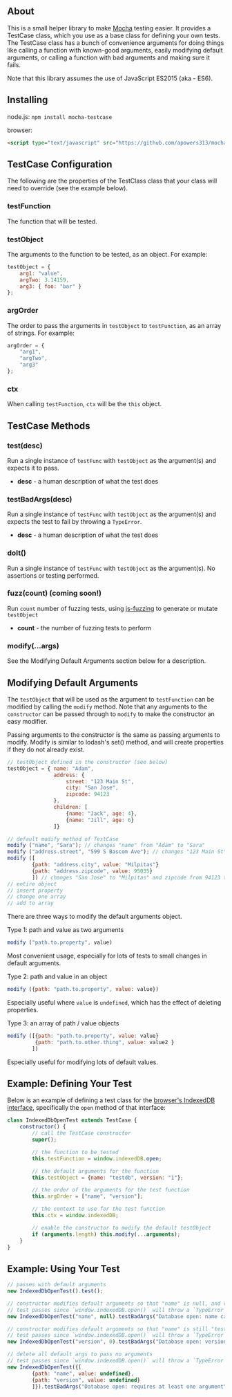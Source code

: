 ## About
This is a small helper library to make [Mocha](https://mochajs.org/) testing easier. It provides a TestCase class, which you use as a base class for defining your own tests. The TestCase class has a bunch of convenience arguments for doing things like calling a function with known-good arguments, easily modifying default arguments, or calling a function with bad arguments and making sure it fails.

Note that this library assumes the use of JavaScript ES2015 (aka - ES6).

## Installing

node.js:
`npm install mocha-testcase`

browser:
``` html
<script type="text/javascript" src="https://github.com/apowers313/mocha-testcase/mocha-testcase.js"></script>
```

## TestCase Configuration
The following are the properties of the TestClass class that your class will need to override (see the example below).

### testFunction
The function that will be tested.

### testObject
The arguments to the function to be tested, as an object. For example:

``` javascript
testObject = {
    arg1: "value",
    argTwo: 3.14159,
    arg3: { foo: "bar" }
};
```

### argOrder

The order to pass the arguments in `testObject` to `testFunction`, as an array of strings. For example:

``` javascript
argOrder = {
    "arg1",
    "argTwo",
    "arg3"
};
```

### ctx
When calling `testFunction`, `ctx` will be the `this` object.

## TestCase Methods
### test(desc)
Run a single instance of `testFunc` with `testObject` as the argument(s) and expects it to pass.
* **desc** - a human description of what the test does

### testBadArgs(desc)
Run a single instance of `testFunc` with `testObject` as the argument(s) and expects the test to fail by throwing a `TypeError`.
* **desc** - a human description of what the test does

### doIt()
Run a single instance of `testFunc` with `testObject` as the argument(s). No assertions or testing performed.

### fuzz(count) (coming soon!)
Run `count` number of fuzzing tests, using [js-fuzzing](https://github.com/apowers313/js-fuzzing) to generate or mutate `testObject`
* **count** - the number of fuzzing tests to perform

### modify(...args)
See the Modifying Default Arguments section below for a description.

## Modifying Default Arguments
The `testObject` that will be used as the argument to `testFunction` can be modified by calling the `modify` method. Note that any arguments to the `constructor` can be passed through to `modify` to make the constructor an easy modifier.

Passing arguments to the constructor is the same as passing arguments to modify. Modify is similar to lodash's set() method, and will create properties if they do not already exist.

``` javascript
// testObject defined in the constructor (see below)
testObject = { name: "Adam",
               address: {
                   street: "123 Main St",
                   city: "San Jose",
                   zipcode: 94123
               },
               children: [
                   {name: "Jack", age: 4},
                   {name: "Jill", age: 6}
               ]}

// default modify method of TestCase
modify ("name", "Sara"); // changes "name" from "Adam" to "Sara"
modify ("address.street", "599 S Bascom Ave"); // changes "123 Main St" to "599 S Bascom Ave"
modify ([
        {path: "address.city", value: "Milpitas"}
        {path: "address.zipcode", value: 95035}
        ]) // changes "San Jose" to "Milpitas" and zipcode from 94123 to 95035
// entire object
// insert property
// change one array
// add to array
```

There are three ways to modify the default arguments object.

Type 1: path and value as two arguments
``` javascript
modify ("path.to.property", value)
```
Most convenient usage, especially for lots of tests to small changes in default arguments.

Type 2: path and value in an object
``` javascript
modify ({path: "path.to.property", value: value})
```
Especially useful where `value` is `undefined`, which has the effect of deleting properties.

Type 3: an array of path / value objects
``` javascript
modify ([{path: "path.to.property", value: value}
         {path: "path.to.other.thing", value: value2 }
        ])
```
Especially useful for modifying lots of default values.

## Example: Defining Your Test

Below is an example of defining a test class for the [browser's IndexedDB interface](https://developer.mozilla.org/en-US/docs/Web/API/IndexedDB_API), specifically the `open` method of that interface:

``` javascript
class IndexedDbOpenTest extends TestCase {
    constructor() {
        // call the TestCase constructor
        super();

        // the function to be tested
        this.testFunction = window.indexedDB.open;

        // the default arguments for the function
        this.testObject = {name: "testdb", version: "1"};

        // the order of the arguments for the test function
        this.argOrder = ["name", "version"];

        // the context to use for the test function
        this.ctx = window.indexedDB;

        // enable the constructor to modify the default testObject
        if (arguments.length) this.modify(...arguments);
    }
}
```

## Example: Using Your Test

``` javascript
// passes with default arguments
new IndexedDbOpenTest().test();

// constructor modifies default arguments so that "name" is null, and version is still 1
// test passes since `window.indexedDB.open()` will throw a `TypeError`
new IndexedDbOpenTest("name", null).testBadArgs("Database open: name cannot be null");

// constructor modifies default arguments so that "name" is still "testdb", and version is 0
// test passes since `window.indexedDB.open()` will throw a `TypeError`
new IndexedDbOpenTest("version", 0).testBadArgs("Database open: version cannot be zero");

// delete all default args to pass no arguments
// test passes since `window.indexedDB.open()` will throw a `TypeError`
new IndexedDbOpenTest({[
        {path: "name", value: undefined},
        {path: "version", value: undefined}
        ]}).testBadArgs("Database open: requires at least one argument");
```